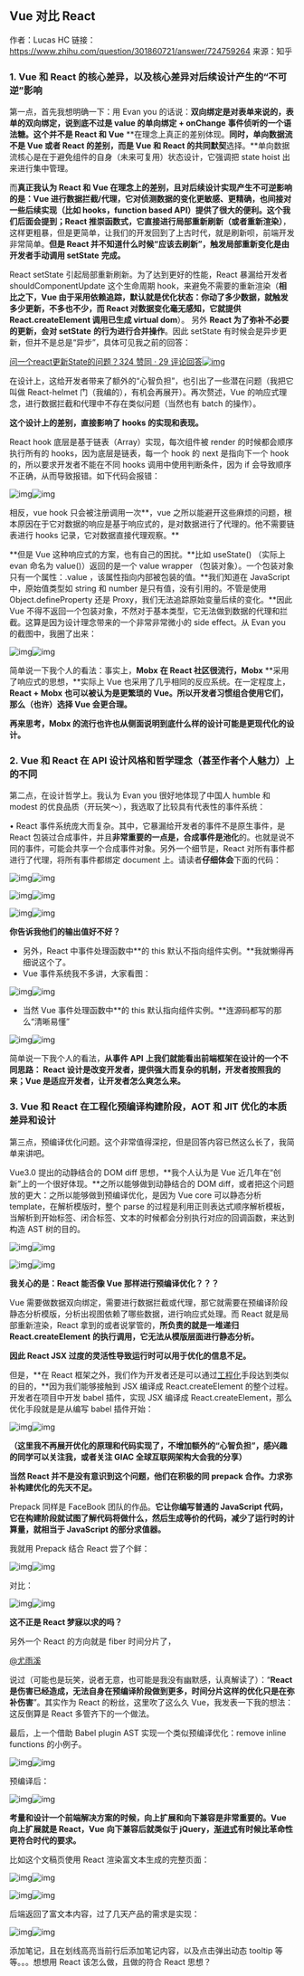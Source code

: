 ## **Vue 对比 React**

作者：Lucas HC
链接：https://www.zhihu.com/question/301860721/answer/724759264
来源：知乎

### 1. Vue 和 React 的核心差异，以及核心差异对后续设计产生的“不可逆”影响

第一点，首先我想明确一下：用 Evan you 的话说：**双向绑定是对表单来说的，表单的双向绑定，说到底不过是 value 的单向绑定 + onChange** **事件侦听的一个语法糖。这个并不是 React 和 Vue** **在理念上真正的差别体现。**同时，**单向数据流不是 Vue 或者 React 的差别，而是 Vue 和 React 的共同**默契**选择。**单向数据流核心是在于避免组件的自身（未来可复用）状态设计，它强调把 state hoist 出来进行集中管理。

而**真正我认为 React 和 Vue 在理念上的差别，且对后续设计实现产生不可逆影响的是：**Vue 进行数据拦截/代理，它对侦测数据的变化更敏感、更精确，也间接对一些后续实现（比如 hooks，function based API）提供了很大的便利。这个我们后面会提到；React 推崇函数式，它直接进行**局部重新刷新（或者重新渲染）**，这样更粗暴，但是更简单，让我们的开发回到了上古时代，就是刷新呗，前端开发非常简单。**但是 React 并不知道什么时候“应该去刷新”，触发局部重新变化是由开发者手动调用 setState** **完成。**

React setState 引起局部重新刷新。为了达到更好的性能，React 暴漏给开发者 shouldComponentUpdate 这个生命周期 hook，来避免不需要的重新渲染（**相比之下，Vue 由于采用依赖追踪，默认就是优化状态：你动了多少数据，就触发多少更新，不多也不少，而 React 对数据变化毫无感知，它就提供 React.createElement 调用已生成 virtual dom**）。
另外 **React 为了弥补不必要的更新，会对 setState** **的行为进行合并操作**。因此 setState 有时候会是异步更新，但并不是总是“异步”，具体可见我之前的回答：

[问一个react更新State的问题？324 赞同 · 29 评论回答![img](https://pic1.zhimg.com/v2-fa6a58770b478806afec2ac7f3230050_180x120.jpg)](https://www.zhihu.com/question/66749082/answer/246217812)

在设计上，这给开发者带来了额外的“心智负担”，也引出了一些潜在问题（我把它叫做 React-helmet 门（我编的），有机会再展开）。再次赘述，Vue 的响应式理念，进行数据拦截和代理中不存在类似问题（当然也有 batch 的操作）。

**这个设计上的差别，直接影响了 hooks 的实现和表现。**

React hook 底层是基于链表（Array）实现，每次组件被 render 的时候都会顺序执行所有的 hooks，因为底层是链表，每一个 hook 的 next 是指向下一个 hook 的，所以要求开发者不能在不同 hooks 调用中使用判断条件，因为 if 会导致顺序不正确，从而导致报错。如下代码会报错：

![img](https://pica.zhimg.com/50/v2-ca7fff5fb2ead62c7cafd54f9c57af63_720w.jpg?source=1940ef5c)![img](https://pica.zhimg.com/80/v2-ca7fff5fb2ead62c7cafd54f9c57af63_1440w.jpg?source=1940ef5c)

相反，vue hook 只会被注册调用一次**，vue 之所以能避开这些麻烦的问题，根本原因在于它对数据的响应是基于响应式的，是对数据进行了代理的。他不需要链表进行 hooks 记录，它对数据直接代理观察。**

**但是 Vue 这种响应式的方案，也有自己的困扰。**比如 useState() （实际上 evan 命名为 value()）返回的是一个 value wrapper （包装对象）。一个包装对象只有一个属性：.value ，该属性指向内部被包装的值。**我们知道在 JavaScript 中，原始值类型如 string 和 number 是只有值，没有引用的。不管是使用 Object.defineProperty 还是 Proxy，我们无法追踪原始变量后续的变化。**因此 Vue 不得不返回一个包装对象，不然对于基本类型，它无法做到数据的代理和拦截。这算是因为设计理念带来的一个非常非常微小的  side effect。从 Evan you 的截图中，我圈了出来：

![img](https://pica.zhimg.com/50/v2-0391f6c60de325684aeb230614bf81ae_720w.jpg?source=1940ef5c)![img](https://pica.zhimg.com/80/v2-0391f6c60de325684aeb230614bf81ae_1440w.jpg?source=1940ef5c)

简单说一下我个人的看法：事实上，**Mobx** **在 React 社区很流行，Mobx** **采用了响应式的思想，**实际上 Vue 也采用了几乎相同的反应系统。在一定程度上，**React + Mobx** **也可以被认为是更繁琐的 Vue。所以开发者习惯组合使用它们，那么（也许）选择 Vue 会更合理。**

**再来思考，Mobx 的流行也许也从侧面说明到底什么样的设计可能是更现代化的设计。**


### 2. Vue 和 React 在 API 设计风格和哲学理念（甚至作者个人魅力）上的不同

第二点，在设计哲学上。我认为 Evan you 很好地体现了中国人 humble 和 modest 的优良品质（开玩笑～），我选取了比较具有代表性的事件系统：

• React 事件系统庞大而复杂。其中，它暴漏给开发者的事件不是原生事件，是 React 包装过合成事件，并且**非常重要的一点是，合成事件是池化**的。也就是说不同的事件，可能会共享一个合成事件对象。另外一个细节是，React 对所有事件都进行了代理，将所有事件都绑定 document 上。请读者**仔细体会**下面的代码：

![img](https://pic2.zhimg.com/50/v2-ab3a9062c0b8072e0c78c6ca934c4f82_720w.jpg?source=1940ef5c)![img](https://pic2.zhimg.com/80/v2-ab3a9062c0b8072e0c78c6ca934c4f82_1440w.jpg?source=1940ef5c)

![img](https://pic1.zhimg.com/50/v2-7b19e37dec9abc98a5cf8ddca8000830_720w.jpg?source=1940ef5c)![img](https://pic1.zhimg.com/80/v2-7b19e37dec9abc98a5cf8ddca8000830_1440w.jpg?source=1940ef5c)

![img](https://pic2.zhimg.com/50/v2-4ce4caebe450ca6a2835be2c43fd56a6_720w.jpg?source=1940ef5c)![img](https://pic2.zhimg.com/80/v2-4ce4caebe450ca6a2835be2c43fd56a6_1440w.jpg?source=1940ef5c)

**你告诉我他们的输出值好不好？**

- 另外，React 中事件处理函数中**的 this 默认不指向组件实例。**我就懒得再细说这个了。
- Vue 事件系统我不多讲，大家看图：

![img](https://pic1.zhimg.com/50/v2-01269e5072b868802c2f303d1b09f1ab_720w.jpg?source=1940ef5c)![img](https://pic1.zhimg.com/80/v2-01269e5072b868802c2f303d1b09f1ab_1440w.jpg?source=1940ef5c)

- 当然 Vue 事件处理函数中**的 this 默认指向组件实例。**连源码都写的那么“清晰易懂”

![img](https://pica.zhimg.com/50/v2-58584c381902841e8e30c9678c5d9f68_720w.jpg?source=1940ef5c)![img](https://pica.zhimg.com/80/v2-58584c381902841e8e30c9678c5d9f68_1440w.jpg?source=1940ef5c)

简单说一下我个人的看法，**从事件 API** **上我们就能看出前端框架在设计的一个不同思路： React 设计是改变开发者，提供强大而复杂的机制，开发者按照我的来；Vue 是适应开发者，让开发者怎么爽怎么来。**

### 3. Vue 和 React 在工程化预编译构建阶段，AOT 和 JIT 优化的本质差异和设计

第三点，预编译优化问题。这个非常值得深挖，但是回答内容已然这么长了，我简单来讲吧。

Vue3.0 提出的动静结合的 DOM diff 思想，**我个人认为是 Vue 近几年在“创新”上的一个很好体现。**之所以能够做到动静结合的 DOM diff，或者把这个问题放的更大：之所以能够做到预编译优化，是因为 Vue core 可以静态分析 template，在解析模版时，整个 parse 的过程是利用正则表达式顺序解析模板，当解析到开始标签、闭合标签、文本的时候都会分别执行对应的回调函数，来达到构造 AST 树的目的。

![img](https://pic3.zhimg.com/50/v2-ac043c3d0339b4439cd3d0a19366067f_720w.jpg?source=1940ef5c)![img](https://pic3.zhimg.com/80/v2-ac043c3d0339b4439cd3d0a19366067f_1440w.jpg?source=1940ef5c)

![img](https://pic3.zhimg.com/50/v2-1004378ca13a0cdae8a99bc05e437e99_720w.jpg?source=1940ef5c)![img](https://pic3.zhimg.com/80/v2-1004378ca13a0cdae8a99bc05e437e99_1440w.jpg?source=1940ef5c)



**我关心的是：React 能否像 Vue 那样进行预编译优化？？？**

Vue 需要做数据双向绑定，需要进行数据拦截或代理，那它就需要在预编译阶段静态分析模版，分析出视图依赖了哪些数据，进行响应式处理。而 React 就是局部重新渲染，React 拿到的或者说掌管的，**所负责的就是一堆递归 React.createElement** **的执行调用，它无法从模版层面进行静态分析。**

**因此 React JSX 过度的灵活性导致运行时可以用于优化的信息不足。**

但是，**在 React 框架之外，我们作为开发者还是可以通过[工程化](https://www.zhihu.com/search?q=工程化&search_source=Entity&hybrid_search_source=Entity&hybrid_search_extra={"sourceType"%3A"answer"%2C"sourceId"%3A724759264})手段达到类似的目的，**因为我们能够接触到 JSX 编译成 React.createElement 的整个过程。开发者在项目中开发 babel 插件，实现 JSX 编译成 React.createElement，那么优化手段就是是从编写 babel 插件开始：

![img](https://pic3.zhimg.com/50/v2-18f209cb9e06d5d2c92ccb8518a44bfb_720w.jpg?source=1940ef5c)![img](https://pic3.zhimg.com/80/v2-18f209cb9e06d5d2c92ccb8518a44bfb_1440w.jpg?source=1940ef5c)

**（这里我不再展开优化的原理和代码实现了，不增加额外的“心智负担”，感兴趣的同学可以关注我，或者关注 GIAC 全球互联网架构大会我的分享）**

**当然 React 并不是没有意识到这个问题，他们在积极的同 prepack 合作。力求弥补构建优化的先天不足。**

Prepack 同样是 FaceBook 团队的作品。**它让你编写普通的 JavaScript 代码，它在构建阶段就试图了解代码将做什么，然后生成等价的代码，减少了运行时的计算量，就相当于 JavaScript 的部分求值器。**

我就用 Prepack 结合 React 尝了个鲜：

![img](https://pica.zhimg.com/50/v2-e760599d64ff8b34a37cc4dd8adf9578_720w.jpg?source=1940ef5c)![img](https://pica.zhimg.com/80/v2-e760599d64ff8b34a37cc4dd8adf9578_1440w.jpg?source=1940ef5c)

对比：

![img](https://pica.zhimg.com/50/v2-d6eab0819908ada6a9b1c11f2ec731af_720w.jpg?source=1940ef5c)![img](https://pica.zhimg.com/80/v2-d6eab0819908ada6a9b1c11f2ec731af_1440w.jpg?source=1940ef5c)

**这不正是 React 梦寐以求的吗？**

另外一个 React 的方向就是 fiber 时间分片了， 

[@尤雨溪](http://www.zhihu.com/people/cfdec6226ece879d2571fbc274372e9f)

 说过（可能也是玩笑，说者无意，也可能是我没有幽默感，认真解读了）：“**React 是伤害已经造成，无法自身在预编译阶段做到更多，时间分片这样的优化只是在弥补伤害**”。其实作为 React 的粉丝，这里吹了这么久 Vue，我发表一下我的想法：这反倒算是 React 多管齐下的一个做法。

最后，上一个借助 Babel plugin AST 实现一个类似预编译优化：remove inline functions 的小例子。

![img](https://pica.zhimg.com/50/v2-45b2d7f9785875cb237285323256dbb7_720w.jpg?source=1940ef5c)![img](https://pica.zhimg.com/80/v2-45b2d7f9785875cb237285323256dbb7_1440w.jpg?source=1940ef5c)

预编译后：

![img](https://pica.zhimg.com/50/v2-3c548a28f29780302e2eb6d8dd0cce3f_720w.jpg?source=1940ef5c)![img](https://pica.zhimg.com/80/v2-3c548a28f29780302e2eb6d8dd0cce3f_1440w.jpg?source=1940ef5c)



**考量和设计一个前端解决方案的时候，向上扩展和向下兼容是非常重要的。Vue** **向上扩展就是 React，Vue** **向下兼容后就类似于 jQuery，[渐进式](https://www.zhihu.com/search?q=渐进式&search_source=Entity&hybrid_search_source=Entity&hybrid_search_extra={"sourceType"%3A"answer"%2C"sourceId"%3A724759264})有时候比革命性更符合时代的要求。**

比如这个文稿页使用 React 渲染富文本生成的完整页面：

![img](https://pica.zhimg.com/50/v2-7aba71f7bb2c30adbdd26d33148a39fe_720w.jpg?source=1940ef5c)![img](https://pica.zhimg.com/80/v2-7aba71f7bb2c30adbdd26d33148a39fe_1440w.jpg?source=1940ef5c)

![img](https://pic3.zhimg.com/50/v2-6bba02d9feb3730a28c2b1b03ed46cb3_720w.jpg?source=1940ef5c)![img](https://pic3.zhimg.com/80/v2-6bba02d9feb3730a28c2b1b03ed46cb3_1440w.jpg?source=1940ef5c)

后端返回了富文本内容，过了几天产品的需求是实现：

![img](https://pic2.zhimg.com/50/v2-57b72d01c3177eb31e3be320ccd4f5cd_720w.jpg?source=1940ef5c)![img](https://pic2.zhimg.com/80/v2-57b72d01c3177eb31e3be320ccd4f5cd_1440w.jpg?source=1940ef5c)

添加笔记，且在划线高亮当前行后添加笔记内容，以及点击弹出动态 tooltip 等等。。。想想用 React 该怎么做，且做的符合 React 思想？
